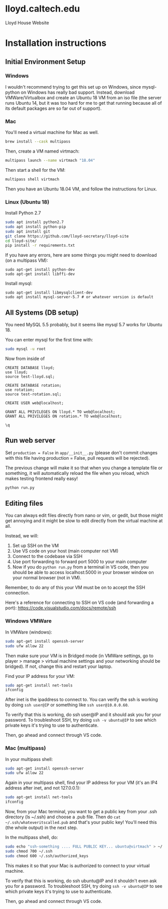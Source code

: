 # lloyd.caltech.edu
Lloyd House Website

# Installation instructions

## Initial Environment Setup

### Windows

I wouldn't recommend trying to get this set up on Windows, since mysql-python on Windows has really bad support. Instead, download VMWare/Virtualbox and create an Ubuntu 18 VM from an iso file (the server runs Ubuntu 14, but it was too hard for me to get that running because all of its default packages are so far out of support).

### Mac

You'll need a virtual machine for Mac as well.

```zsh
brew install --cask multipass
```

Then, create a VM named virtmach:
```zsh
multipass launch --name virtmach "18.04"
```

Then start a shell for the VM:
```zsh
multipass shell virtmach
```

Then you have an Ubuntu 18.04 VM, and follow the instructions for Linux.

### Linux (Ubuntu 18)

Install Python 2.7

```bash
sudo apt install python2.7
sudo apt install python-pip
sudo apt install git
git clone https://github.com/lloyd-secretary/lloyd-site
cd lloyd-site/
pip install -r requirements.txt 
```

If you have any errors, here are some things you might need to download (on a multipass VM):
```
sudo apt-get install python-dev
sudo apt-get install libffi-dev
```

Install mysql:

```
sudo apt-get install libmysqlclient-dev
sudo apt install mysql-server-5.7 # or whatever version is default 
```

## All Systems (DB setup)

You need MySQL 5.5 probably, but it seems like mysql 5.7 works for Ubuntu 18.

You can enter mysql for the first time with:

```bash
sudo mysql -u root
```

Now from inside of

```mysql
CREATE DATABASE lloyd;
use lloyd;
source test-lloyd.sql;

CREATE DATABASE rotation;
use rotation;
source test-rotation.sql;

CREATE USER web@localhost;

GRANT ALL PRIVILEGES ON lloyd.* TO web@localhost;
GRANT ALL PRIVILEGES ON rotation.* TO web@localhost;

\q
```

## Run web server

Set `production = False` in `app/__init__.py` (please don't commit changes with this file having production = False, pull requests will be rejected).

The previous change will make it so that when you change a template file or something, it will automatically reload the file when you reload, which makes testing frontend really easy!

```bash
python run.py
```

## Editing files

You can always edit files directly from nano or vim, or gedit, but those might get annoying and it might be slow to edit directly from the virtual machine at all.

Instead, we will:
1. Set up SSH on the VM
2. Use VS code on your host (main computer not VM)
3. Connect to the codebase via SSH
4. Use port forwarding to forward port 5000 to your main computer
5. Now if you do `python run.py` from a terminal in VS code, then you should be able to access localhost:5000 in your browser window on your normal browser (not in VM).

Remember, to do any of this your VM must be on to accept the SSH connection.

Here's a reference for connecting to SSH on VS code (and forwarding a port): https://code.visualstudio.com/docs/remote/ssh

### Windows VMWare

In VMWare (windows):
```sh
sudo apt-get install openssh-server
sudo ufw allow 22
```

Then make sure your VM is in Bridged mode (in VMWare settings, go to player > manage > virtual machine settings and your networking should be bridged). If not, change this and restart your laptop.

Find your IP address for your VM:
```sh
sudo apt-get install net-tools
ifconfig
```

After inet is the ipaddress to connect to. You can verify the ssh is working by doing `ssh user@IP` or something like `ssh user@10.0.0.60`.

To verify that this is working, do ssh user@IP and it should ask you for your password. To troubleshoot SSH, try doing `ssh -v ubuntu@IP` to see which private keys it's trying to use to authenticate. 

Then, go ahead and connect through VS code.

### Mac (multipass)

In your multipass shell:
```sh
sudo apt-get install openssh-server
sudo ufw allow 22
```

Again in your multipass shell, find your IP address for your VM (it's an IP4 address after inet, and not 127.0.0.1):
```sh
sudo apt-get install net-tools
ifconfig
```

Now, from your Mac terminal, you want to get a public key from your .ssh directory (ls ~/.ssh) and choose a .pub file. Then do `cat ~/.ssh/whateveritscalled.pub` and that's your public key! You'll need this (the whole output) in the next step.

In the multipass shell, do:
```sh
sudo echo "ssh-something .... FULL PUBLIC KEY... ubuntu@virtmach" > ~/.ssh/authorized_keys
sudo chmod 700 ~/.ssh
sudo chmod 600 ~/.ssh/authorized_keys
```

This makes it so that your Mac is authorized to connect to your virtual machine.

To verify that this is working, do ssh ubuntu@IP and it shouldn't even ask you for a password. To troubleshoot SSH, try doing `ssh -v ubuntu@IP` to see which private keys it's trying to use to authenticate. 

Then, go ahead and connect through VS code.
